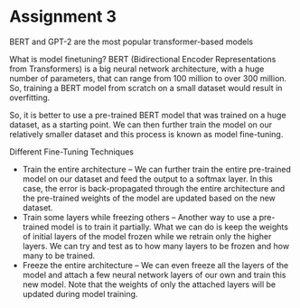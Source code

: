 # Assignment 3

BERT and GPT-2 are the most popular transformer-based models

What is model finetuning?
BERT (Bidirectional Encoder Representations from Transformers) is a big neural network architecture, with a huge number of parameters, that can range from 100 million to over 300 million. So, training a BERT model from scratch on a small dataset would result in overfitting.

So, it is better to use a pre-trained BERT model that was trained on a huge dataset, as a starting point. We can then further train the model on our relatively smaller dataset and this process is known as model fine-tuning.

Different Fine-Tuning Techniques
* Train the entire architecture – We can further train the entire pre-trained model on our dataset and feed the output to a softmax layer. In this case, the error is back-propagated through the entire architecture and the pre-trained weights of the model are updated based on the new dataset.
* Train some layers while freezing others – Another way to use a pre-trained model is to train it partially. What we can do is keep the weights of initial layers of the model frozen while we retrain only the higher layers. We can try and test as to how many layers to be frozen and how many to be trained.
* Freeze the entire architecture – We can even freeze all the layers of the model and attach a few neural network layers of our own and train this new model. Note that the weights of only the attached layers will be updated during model training.

